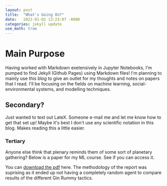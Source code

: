 ```yaml
---
layout: post
title:  "What's Going On?"
date:   2022-01-01 13:23:07 -0800
categories: jekyll update
use_math: true
---
```


# Main Purpose

Having worked with Markdown exetensively in Jupyter Notebooks, I'm pumped to find Jekyll (Github Pages) using Markdown files! I'm planning to mainly use this blog to give an outlet for my thoughts and notes on papers that I read. I'll be focusing on the fields on machine learning, social-environmental systems, and modelling techniques.

## Secondary?

Just wanted to test out LateX. Someone e-mail me and let me know how to get that set up! Maybe it's best I don't use any scientific notation in this blog. Makes reading this a little easier.

### Tertiary

Anyone else think that plenary reminds them of some sort of planetary gathering? Below is a paper for my ML course. See if you can access it.

You can [download the pdf](https://utkimchi.github.io/assets/Gin_Rummy_AI_report.pdf) here. The methodology of the report was suprising as it ended up not having a completely random agent to compare results of the different Gin Rummy tactics.

